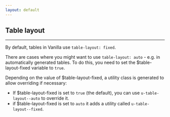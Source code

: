 ```yaml
---
layout: default
---
```


## Table layout

<hr>

By default, tables in Vanilla use `table-layout: fixed`.

There are cases where you might want to use `table-layout: auto` - e.g. in automatically generated tables. To do this, you need to set the $table-layout-fixed variable to `true`.

Depending on the value of $table-layout-fixed, a utility class is generated to allow overriding if necessary:

- If $table-layout-fixed is set to `true` (the default), you can use `u-table-layout--auto` to override it.
- if $table-layout-fixed is set to `auto` it adds a utility called `u-table-layout--fixed`.
